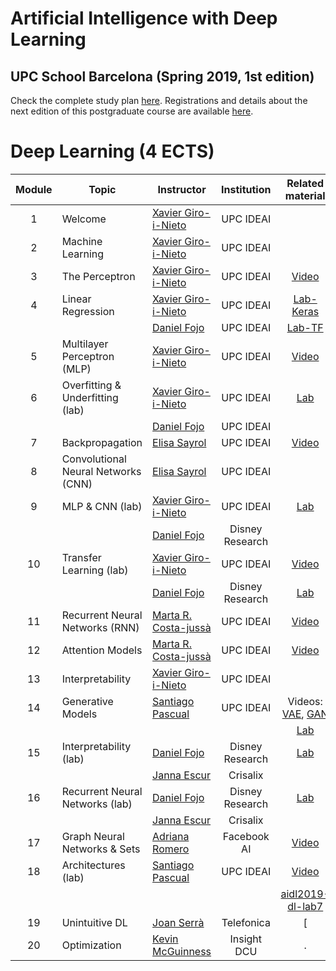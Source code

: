 # Artificial Intelligence with Deep Learning 
## UPC School Barcelona (Spring 2019, 1st edition)

Check the complete study plan [here](README.md). Registrations and details about the next edition of this postgraduate course are available [here](https://www.talent.upc.edu/cat/estudis/formacio/curs/310400/postgrau-artificial-intelligence-deep-learning/).

[XG-web]: https://imatge.upc.edu/web/people/xavier-giro
[DF-web]: https://www.linkedin.com/in/daniel-fojo/
[ES-web]: https://imatge.upc.edu/web/people/elisa-sayrol
[JE-web]: https://www.linkedin.com/in/janna-escur-i-gelabert-276b1212b/?originalSubdomain=es

[JS-web]: https://scholar.google.com/citations?user=sZLj96sAAAAJ&hl=en
[AR-web]: https://research.fb.com/people/romero-soriano/
[KM-web]: http://www.eeng.dcu.ie/~mcguinne/
[AS-web]: https://imatge.upc.edu/web/people/amaia-salvador

[MC-web]: http://www.costa-jussa.com/
[SP-web]: https://scholar.google.com/citations?user=7cVOyh0AAAAJ&hl=en


[dlai2018-d01l2-video]: https://www.youtube.com/watch?v=cshjMqYJrTo
[dlai2017-d2l1-video]: https://youtu.be/F03UEq8yVkI
[dlai2017-d3l1-video]: https://www.youtube.com/watch?v=F03UEq8yVkI
[dlai2017-d7l1-video]: https://youtu.be/N3DzDnzL19U
[dlai2017-d8l2-video]: https://youtu.be/z_jufP2xdv4
[dlcv2018-d1l2-video]: https://youtu.be/P47KJJ4wbyo
[dlcv2016-transfer-video]: https://www.youtube.com/watch?v=UKleTP1Zy1U
[dlai2017-d9l2-video]: https://youtu.be/FeJT8ejgsL0
[dlai2017-d10l1-video]: https://www.youtube.com/watch?v=a1aM0yUJXUI
[dlai2018-d07l1-video]: https://youtu.be/nSyj85PbhkI
[dlai2018-d09l1-video]: https://youtu.be/b3CI46RSOjU
[dlai2018-d09l2-video]: https://youtu.be/7XRpVKpbxq8

[mcgill-2018-romero]: https://www.youtube.com/watch?v=TFcWLfMJ38o

[santipdp-gan-lab]: https://github.com/santi-pdp/pytorch_tutorials/blob/master/gan/Turning%20a%20square%20into%20a%20circle.ipynb

[aidl2019-dl-lab1a]: https://github.com/upcschool-ai/2019-spring/blob/master/labs/aidl2019_dl_lab1_keras.ipynb
[aidl2019-dl-lab1b]: https://github.com/upcschool-ai/2019-spring/blob/master/labs/aidl2019_dl_lab1_tensorflow.ipynb
[aidl2019-dl-lab2]: https://github.com/upcschool-ai/2019-spring/blob/master/labs/aidl2019_dl_lab2_overfitting.ipynb
[aidl2019-dl-lab3]: https://github.com/upcschool-ai/2019-spring/blob/master/labs/aidl2019_dl_lab3_cnn.ipynb
[aidl2019-dl-lab4]: https://github.com/upcschool-ai/2019-spring/blob/master/labs/aidl2019_dl_lab4_transfer.ipynb
[aidl2019-dl-lab5]: https://github.com/upcschool-ai/2019-spring/blob/master/labs/aidl2019_dl_lab5_style.ipynb
[aidl2019-dl-lab6]: https://github.com/upcschool-ai/2019-spring/blob/master/labs/aidl2019_dl_lab6_rnn.ipynb
[aidl2019-dl-lab7]: https://colab.research.google.com/drive/1UbDGzmT53QxKblfn6rsJXHOoA_ROaHxY


# Deep Learning (4 ECTS)

| Module  | Topic                       | Instructor                     | Institution      |  Related material       |
| :---:| ------------------------------ |  ----------------------------- | :----------: |:---------------: |
| 1    | Welcome                        | [Xavier Giro-i-Nieto][XG-web]  |  UPC IDEAI |   |
| 2    | Machine Learning               | [Xavier Giro-i-Nieto][XG-web]  |  UPC IDEAI |   |
| 3    | The Perceptron                 | [Xavier Giro-i-Nieto][XG-web]  |  UPC IDEAI |  [Video][dlai2018-d01l2-video] |
| 4    | Linear Regression              | [Xavier Giro-i-Nieto][XG-web]  |  UPC IDEAI |  [Lab-Keras][aidl2019-dl-lab1a] |
|      |                                | [Daniel Fojo][DF-web]          |  UPC IDEAI |   [Lab-TF][aidl2019-dl-lab1b] |
| 5    | Multilayer Perceptron (MLP)    | [Xavier Giro-i-Nieto][XG-web]  |  UPC IDEAI |  [Video][dlai2017-d2l1-video]  |
| 6    | Overfitting & Underfitting (lab) | [Xavier Giro-i-Nieto][XG-web]  |  UPC IDEAI | [Lab][aidl2019-dl-lab2]  |
|      |                                | [Daniel Fojo][DF-web]          |  UPC IDEAI | |
| 7    | Backpropagation                | [Elisa Sayrol][ES-web]         |  UPC IDEAI       | [Video][dlai2017-d3l1-video] |
| 8    | Convolutional Neural Networks (CNN)  | [Elisa Sayrol][ES-web]   |  UPC IDEAI | |
| 9    | MLP & CNN (lab)                | [Xavier Giro-i-Nieto][XG-web]  |  UPC IDEAI | [Lab][aidl2019-dl-lab3] |
|      |                                | [Daniel Fojo][DF-web]          |  Disney Research       |  |
| 10    | Transfer Learning (lab)        | [Xavier Giro-i-Nieto][XG-web]  |  UPC IDEAI | [Video][dlcv2016-transfer-video] |
|      |                                | [Daniel Fojo][DF-web]          |  Disney Research       | [Lab][aidl2019-dl-lab4] |
| 11    | Recurrent Neural Networks (RNN)| [Marta R. Costa-jussà][MC-web] |  UPC IDEAI | [Video][dlai2017-d7l1-video] |
| 12    | Attention Models               | [Marta R. Costa-jussà][MC-web] |  UPC IDEAI | [Video][dlai2017-d8l2-video] |
| 13    | Interpretability               | [Xavier Giro-i-Nieto][XG-web]  |  UPC IDEAI | |
| 14    | Generative Models              | [Santiago Pascual][SP-web]     |  UPC IDEAI |  Videos: [VAE][dlai2018-d07l1-video], [GAN][dlai2018-d09l1-video] |
| |    |    | |  [Lab][santipdp-gan-lab] |
| 15   | Interpretability (lab)         | [Daniel Fojo][DF-web]          |  Disney Research | [Lab][aidl2019-dl-lab5] |
|      |                                | [Janna Escur][JE-web]          |  Crisalix  |  |
| 16   | Recurrent Neural Networks (lab)| [Daniel Fojo][DF-web]          |  Disney Research       | [Lab][aidl2019-dl-lab6] |
|      |                                | [Janna Escur][JE-web]          |  Crisalix  |  |
| 17   | Graph Neural Networks & Sets   | [Adriana Romero][AS-web]       |  Facebook AI | [Video][mcgill-2018-romero] |
| 18   | Architectures (lab)            | [Santiago Pascual][SP-web]     |  UPC IDEAI | [Video][dlcv2018-d1l2-video] |
|      |                                |                                |            | [aidl2019-dl-lab7] |
| 19   | Unintuitive DL                 | [Joan Serrà][JS-web]           |  Telefonica | [ |
| 20   | Optimization                   | [Kevin McGuinness][KM-web]     |  Insight DCU | . |
